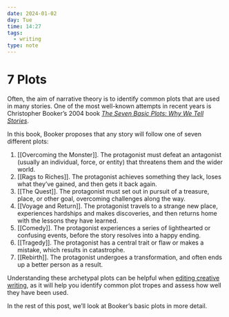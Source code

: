 ```yaml
---
date: 2024-01-02
day: Tue
time: 14:27
tags:
  - writing
type: note
---
```

# 7 Plots

Often, the aim of narrative theory is to identify common plots that are used in many stories. One of the most well-known attempts in recent years is Christopher Booker’s 2004 book [_The Seven Basic Plots: Why We Tell Stories_](https://www.goodreads.com/en/book/show/114823.The_Seven_Basic_Plots).

In this book, Booker proposes that any story will follow one of seven different plots:

1. [[Overcoming the Monster]]. The protagonist must defeat an antagonist (usually an individual, force, or entity) that threatens them and the wider world.
2. [[Rags to Riches]]. The protagonist achieves something they lack, loses what they’ve gained, and then gets it back again.
3. [[The Quest]]. The protagonist must set out in pursuit of a treasure, place, or other goal, overcoming challenges along the way.
4. [[Voyage and Return]]. The protagonist travels to a strange new place, experiences hardships and makes discoveries, and then returns home with the lessons they have learned.
5. [[Comedy]]. The protagonist experiences a series of lighthearted or confusing events, before the story resolves into a happy ending.
6. [[Tragedy]]. The protagonist has a central trait or flaw or makes a mistake, which results in catastrophe.
7. [[Rebirth]]. The protagonist undergoes a transformation, and often ends up a better person as a result.

Understanding these archetypal plots can be helpful when [editing creative writing](https://knowadays.com/courses/becoming-an-editor/editing-creative-writing/), as it will help you identify common plot tropes and assess how well they have been used. 

In the rest of this post, we’ll look at Booker’s basic plots in more detail.